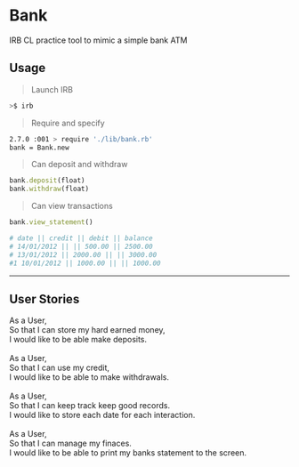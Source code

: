 # Bank

IRB CL practice tool to mimic a simple bank ATM

## Usage

>Launch IRB

```bash
>$ irb
```

>Require and specify

```bash
2.7.0 :001 > require './lib/bank.rb'
bank = Bank.new
```

>Can deposit and withdraw

```ruby
bank.deposit(float)
bank.withdraw(float)
```

>Can view transactions

``` ruby
bank.view_statement()

# date || credit || debit || balance
# 14/01/2012 || || 500.00 || 2500.00
# 13/01/2012 || 2000.00 || || 3000.00
#1 10/01/2012 || 1000.00 || || 1000.00
```

---

## User Stories

As a User,  
So that I can store my hard earned money,  
I would like to be able make deposits.  
\
As a User,  
So that I can use my credit,  
I would like to be able to make withdrawals.  
\
As a User,  
So that I can keep track keep good records.  
I would like to store each date for each interaction.  
\
As a User,  
So that I can manage my finaces.  
I would like to be able to print my banks statement to the screen.
